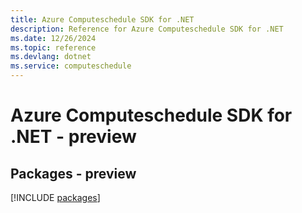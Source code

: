 ```yaml
---
title: Azure Computeschedule SDK for .NET
description: Reference for Azure Computeschedule SDK for .NET
ms.date: 12/26/2024
ms.topic: reference
ms.devlang: dotnet
ms.service: computeschedule
---
```

# Azure Computeschedule SDK for .NET - preview
## Packages - preview
[!INCLUDE [packages](computeschedule-index.md)]